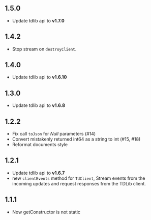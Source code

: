 ## 1.5.0
* Update tdlib api to **v1.7.0**

## 1.4.2
* Stop stream on `destroyClient`.

## 1.4.0
* Update tdlib api to **v1.6.10**

## 1.3.0
* Update tdlib api to **v1.6.8**

## 1.2.2
* Fix call `toJson` for _Null_ parameters (#14)
* Convert mistakenly returned int64 as a string to int (#15, #18)
* Reformat documents style

## 1.2.1
* Update tdlib api to **v1.6.7**
* new `clientEvents` method for `TdClient`, Stream events from the incoming updates and request responses from the TDLib client.

## 1.1.1
* Now getConstructor is not static

## 1.1.0
* Fix typo in generator
* Final step for example issue

## 1.0.4
* Update tdlib api to **v1.6.6**
* Remove `setLogVerbosityLevel` method.
* Add [Generator Script](\generator) that generates **tdapi**

## 1.0.2
* Update tdlib api to **v1.5.1**
* TdClient static methods
* Rollback _client identifier_ for `clientExecute` method

## 1.0.1
* Ignore `NULL` result in TDLib send method (prefer handling by user)
* Rename file names : tdapi.dart => td_api.dart, client.dart => td_client.dart 
* Rename class names : TLObject => TdObject, TLFunction => TdFunction, Client => TdClient
## 1.0.0
* Fix bug in `convertToObject` function
* Pass NULL pointer to `td_json_client_execute` instead of a previously created JSON client.(no required _client identifier_ for `clientExecute` method)

## 0.0.2
* add more description and fix cmake bug
## 0.0.1

* Initial release.
